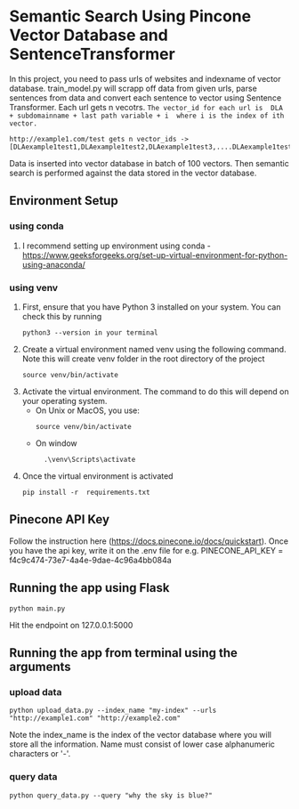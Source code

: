 # Semantic Search Using Pincone Vector Database and SentenceTransformer 
In this project, you need to pass urls of websites and indexname of vector database. train_model.py will scrapp off data from given urls, parse sentences from data and convert each sentence to vector using Sentence Transformer. Each url gets n vecotrs. 
```The vector_id for each url is  DLA + subdomainname + last path variable + i  where i is the index of ith vector. ```

```
http://example1.com/test gets n vector_ids -> [DLAexample1test1,DLAexample1test2,DLAexample1test3,....DLAexample1testn]
``` 
Data is inserted into vector database in batch of 100 vectors. Then semantic search is performed against the data stored in the vector database.

## Environment Setup
### using conda
1. I recommend setting up environment using conda - https://www.geeksforgeeks.org/set-up-virtual-environment-for-python-using-anaconda/
### using venv
1. First, ensure that you have Python 3 installed on your system. You can check this by running
    ``` 
    python3 --version in your terminal
    ```
2. Create a virtual environment named venv using the following command. Note this will create venv folder in the root directory of the project
     ```python3 -m venv venv
    source venv/bin/activate
    ```
3. Activate the virtual environment. The command to do this will depend on your operating system. 
   * On Unix or MacOS, you use:
        ```
        source venv/bin/activate
        ```
    * On window
      ```
        .\venv\Scripts\activate
        ``` 
4. Once the virtual environment is activated
    ```
    pip install -r  requirements.txt
    ``` 
## Pinecone API Key 
   Follow the instruction here (https://docs.pinecone.io/docs/quickstart). Once you have the api key, write it on the .env file for e.g. PINECONE_API_KEY = f4c9c474-73e7-4a4e-9dae-4c96a4bb084a

## Running the app using Flask 
    python main.py

Hit the endpoint on 127.0.0.1:5000

## Running the app from terminal using the arguments
### upload data 
    python upload_data.py --index_name "my-index" --urls "http://example1.com" "http://example2.com" 
Note the index_name is the index of the vector database where you will store all the information. Name must consist of lower case alphanumeric characters or '-'.
### query data
    python query_data.py --query "why the sky is blue?"

